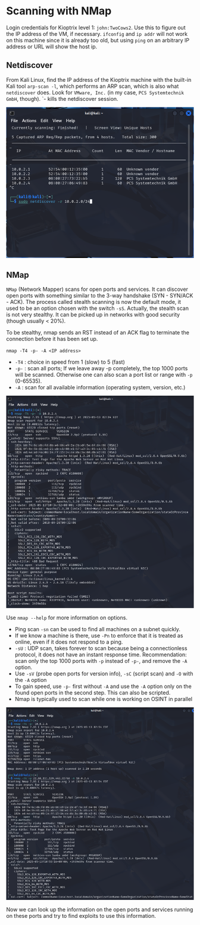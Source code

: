 # Scanning with NMap

Login credentials for Kioptrix level 1: `john:TwoCows2`. Use this to figure out
the IP address of the VM, if necessary. `ifconfig` and `ip addr` will not work
on this machine since it is already too old, but using `ping` on an arbitrary IP
address or URL will show the host ip.



## Netdiscover

From Kali Linux, find the IP address of the Kioptrix machine with the built-in
Kali tool `arp-scan -l`, which performs an ARP scan, which is also what
`netdiscover` does. Look for `VMware, Inc.` (in my case, `PCS Systemtechnik
GmbH`, though). `<CTRL>-<C> kills the netdiscover session.

<img src="./images/netdiscover.png" alt="Netdiscover" width="800"/>



## NMap

`NMap` (Network Mapper) scans for open ports and services. It can discover open
ports with something similar to the 3-way handshake (SYN - SYN/ACK - ACK). The
process called stealth scanning is now the default mode, it used to be an option
chosen with the switch `-sS`. Actually, the stealth scan is not very stealthy.
It can be picked up in networks with good security (though usually < 20%).

To be stealthy, nmap sends an RST instead of an ACK flag to terminate the
connection before it has been set up.

`nmap -T4 -p- -A <IP address>`

* `-T4` : choice in speed from 1 (slow) to 5 (fast)
* `-p-` : scan all ports; If we leave away -p completely, the top 1000 ports
will be scanned. Otherwise one can also scan a port list or range with `-p`
(0-65535).
* `-A` : scan for all available information (operating system, version, etc.)

<img src="./images/nmap.png" alt="NMap" width="800"/>

Use `nmap --help` for more information on options.

* Ping scan `-sn` can be used to find all machines on a subnet quickly.
* If we know a machine is there, use `-Pn` to enforce that it is treated as
online, even if it does not respond to a ping.
* `-sU` : UDP scan, takes forever to scan because being a connectionless
protocol,  it does not have an instant response time. Recommendation: scan only
the top 1000 ports with `-p` instead of `-p-`, and remove the `-A` option.
* Use `-sV` (probe open ports for version info), `-sC` (script scan) and `-O`
with the `-A` option
* To gain speed, use `-p-` first without `-A` and use the `-A` option only on
the found open ports in the second step. This can also be scripted.
* Nmap is typically used to scan while one is working on OSINT in parallel

<img src="./images/nmap_steps.png" alt="NMap in steps" width="800"/>

Now we can look up the information on the open ports and services running on
these ports and try to find exploits to use this information.

